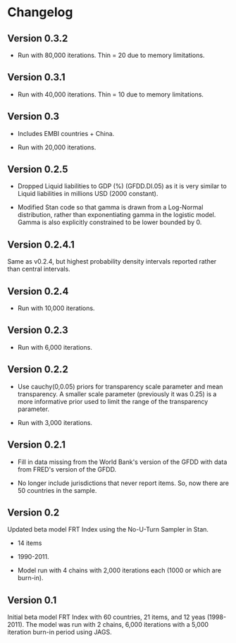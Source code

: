 # Changelog

## Version 0.3.2

- Run with 80,000 iterations. Thin = 20 due to memory limitations.

## Version 0.3.1

- Run with 40,000 iterations. Thin = 10 due to memory limitations.

## Version 0.3

- Includes EMBI countries + China.

- Run with 20,000 iterations.

## Version 0.2.5

- Dropped Liquid liabilities to GDP (%) (GFDD.DI.05) as it is very similar to
Liquid liabilities in millions USD (2000 constant).

- Modified Stan code so that gamma is drawn from a Log-Normal distribution,
rather than exponentiating gamma in the logistic model. Gamma is also explicitly
constrained to be lower bounded by 0.

## Version 0.2.4.1

Same as v0.2.4, but highest probability density intervals reported rather than
central intervals.

## Version 0.2.4

- Run with 10,000 iterations.

## Version 0.2.3

- Run with 6,000 iterations.

## Version 0.2.2

- Use cauchy(0,0.05) priors for transparency scale parameter and mean
transparency. A smaller scale parameter (previously it was 0.25) is  a more
informative prior used to limit the range of the transparency parameter.

- Run with 3,000 iterations.

## Version 0.2.1

- Fill in data missing from the World Bank's version of the GFDD
with data from FRED's version of the GFDD.

- No longer include jurisdictions that never report items.
So, now there are 50 countries in the sample.

## Version 0.2

Updated beta model FRT Index using the No-U-Turn Sampler in Stan.

- 14 items

- 1990-2011.

- Model run with 4 chains with 2,000 iterations each (1000 or which are
burn-in).

## Version 0.1

Initial beta model FRT Index with 60 countries, 21 items, and 12 yeas
(1998-2011). The model was run with 2 chains, 6,000 iterations with a 5,000
iteration burn-in period using JAGS.

